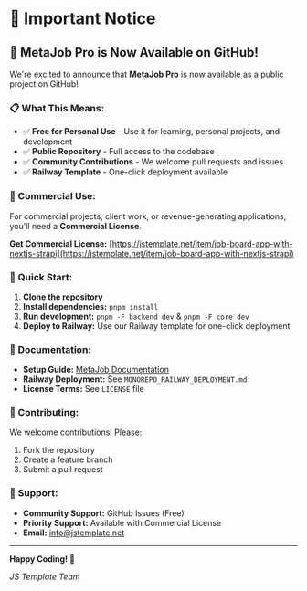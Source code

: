 # 📢 Important Notice

## 🎉 MetaJob Pro is Now Available on GitHub!

We're excited to announce that **MetaJob Pro** is now available as a public project on GitHub!

### 📋 What This Means:

- ✅ **Free for Personal Use** - Use it for learning, personal projects, and development
- ✅ **Public Repository** - Full access to the codebase
- ✅ **Community Contributions** - We welcome pull requests and issues
- ✅ **Railway Template** - One-click deployment available

### 💼 Commercial Use:

For commercial projects, client work, or revenue-generating applications, you'll need a **Commercial License**.

**Get Commercial License:** [https://jstemplate.net/item/job-board-app-with-nextjs-strapi](https://jstemplate.net/item/job-board-app-with-nextjs-strapi)

### 🚀 Quick Start:

1. **Clone the repository**
2. **Install dependencies:** `pnpm install`
3. **Run development:** `pnpm -F backend dev` & `pnpm -F core dev`
4. **Deploy to Railway:** Use our Railway template for one-click deployment

### 📖 Documentation:

- **Setup Guide:** [MetaJob Documentation](https://docs.jstemplate.net/metajob/get-started/intro/)
- **Railway Deployment:** See `MONOREPO_RAILWAY_DEPLOYMENT.md`
- **License Terms:** See `LICENSE` file

### 🤝 Contributing:

We welcome contributions! Please:
1. Fork the repository
2. Create a feature branch
3. Submit a pull request

### 📧 Support:

- **Community Support:** GitHub Issues (Free)
- **Priority Support:** Available with Commercial License
- **Email:** info@jstemplate.net

---

**Happy Coding! 🚀**

*JS Template Team*